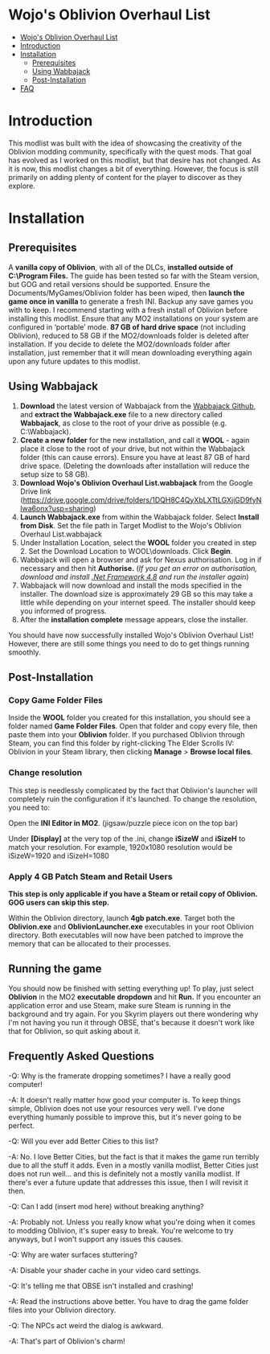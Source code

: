 # Wojo's Oblivion Overhaul List
- [Wojo's Oblivion Overhaul List](#wojo's-oblivion-overhaul-list)
- [Introduction](#introduction)
- [Installation](#installation)
  - [Prerequisites](#prerequisites)
  - [Using Wabbajack](#using-wabbajack)
  - [Post-Installation](#post-installation)
- [FAQ](#faq)

# Introduction
This modlist was built with the idea of showcasing the creativity of the Oblivion modding community, specifically with the quest mods. That goal has evolved as I worked on this modlist, but that desire has not changed. As it is now, this modlist changes a bit of everything. However, the focus is still primarily on adding plenty of content for the player to discover as they explore. 

# Installation

## Prerequisites
A **vanilla copy of Oblivion**, with all of the DLCs, **installed outside of C:\Program Files.** The guide has been tested so far with the Steam version, but GOG and retail versions should be supported. Ensure the Documents/MyGames/Oblivion folder has been wiped, then **launch the game once in vanilla** to generate a fresh INI. Backup any save games you with to keep. I recommend starting with a fresh install of Oblivion before installing this modlist.
Ensure that any MO2 installations on your system are configured in ‘portable’ mode.
**87 GB of hard drive space** (not including Oblivion), reduced to 58 GB if the MO2/downloads folder is deleted after installation. If you decide to delete the MO2/downloads folder after installation, just remember that it will mean downloading everything again upon any future updates to this modlist.

## Using Wabbajack
1. **Download** the latest version of Wabbajack from the [Wabbajack Github](https://github.com/wabbajack-tools/wabbajack/releases/), and **extract the Wabbajack.exe** file to a new directory called **Wabbajack**, as close to the root of your drive as possible (e.g. C:\Wabbajack).
2. **Create a new folder** for the new installation, and call it **WOOL** - again place it close to the root of your drive, but not within the Wabbajack folder (this can cause errors). Ensure you have at least 87 GB of hard drive space. (Deleting the downloads after installation will reduce the setup size to 58 GB).
3. **Download Wojo's Oblivion Overhaul List.wabbajack** from the Google Drive link (https://drive.google.com/drive/folders/1DQH8C4QyXbLXTtLGXjiGD9fyNlwa6onx?usp=sharing)
4. **Launch Wabbajack.exe** from within the Wabbajack folder. Select **Install from Disk**. Set the file path in Target Modlist to the Wojo's Oblivion Overhaul List.wabbajack
5. Under Installation Location, select the **WOOL** folder you created in step 2. Set the Download Location to WOOL\downloads. Click **Begin**.
6. Wabbajack will open a browser and ask for Nexus authorisation. Log in if necessary and then hit **Authorise.** (_If you get an error on authorisation, download and install [.Net Framework 4.8](https://dotnet.microsoft.com/download/dotnet-framework/net48) and run the installer again_)
7. Wabbajack will now download and install the mods specified in the installer. The download size is approximately 29 GB so this may take a little while depending on your internet speed. The installer should keep you informed of progress.
8. After the **installation complete** message appears, close the installer.

You should have now successfully installed Wojo's Oblivion Overhaul List! However, there are still some things you need to do to get things running smoothly.

## Post-Installation

### Copy Game Folder Files
Inside the **WOOL** folder you created for this installation, you should see a folder named **Game Folder Files**. Open that folder and copy every file, then paste them into your **Oblivion** folder. If you purchased Oblivion through Steam, you can find this folder by right-clicking The Elder Scrolls IV: Oblivion in your Steam library, then clicking **Manage** > **Browse local files**.

### Change resolution
This step is needlessly complicated by the fact that Oblivion's launcher will completely ruin the configuration if it's launched. To change the resolution, you need to: 

Open the **INI Editor in MO2**. (jigsaw/puzzle piece icon on the top bar)

Under **[Display]** at the very top of the .ini, change **iSizeW** and **iSizeH** to match your resolution. For example, 1920x1080 resolution would be iSizeW=1920 and iSizeH=1080

### Apply 4 GB Patch Steam and Retail Users

**This step is only applicable if you have a Steam or retail copy of Oblivion. GOG users can skip this step.**

Within the Oblivion directory, launch **4gb patch.exe**.
Target both the **Oblivion.exe** and **OblivionLauncher.exe** executables in your root Oblivion directory. Both executables will now have been patched to improve the memory that can be allocated to their processes.

## Running the game
You should now be finished with setting everything up! To play, just select **Oblivion** in the MO2 **executable** **dropdown** and hit **Run.** If you encounter an application error and use Steam, make sure Steam is running in the background and try again. For you Skyrim players out there wondering why I'm not having you run it through OBSE, that's because it doesn't work like that for Oblivion, so quit asking about it.

## Frequently Asked Questions

-Q: Why is the framerate dropping sometimes? I have a really good computer!

  -A: It doesn't really matter how good your computer is. To keep things simple, Oblivion does not use your resources very well. I've done everything humanly possible to improve this, but it's never going to be perfect. 


-Q: Will you ever add Better Cities to this list?

  -A: No. I love Better Cities, but the fact is that it makes the game run terribly due to all the stuff it adds. Even in a mostly vanilla modlist, Better Cities just does not run well... and this is definitely not a mostly vanilla modlist. If there's ever a future update that addresses this issue, then I will revisit it then.


-Q: Can I add (insert mod here) without breaking anything?

  -A: Probably not. Unless you really know what you're doing when it comes to modding Oblivion, it's super easy to break. You're welcome to try anyways, but I won't support any issues this causes.


-Q: Why are water surfaces stuttering?

  -A: Disable your shader cache in your video card settings.


-Q: It's telling me that OBSE isn't installed and crashing!

  -A: Read the instructions above better. You have to drag the game folder files into your Oblivion directory.


-Q: The NPCs act weird the dialog is awkward.

  -A: That's part of Oblivion's charm!
